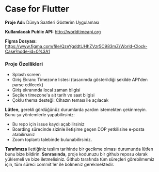 # Case for Flutter

**Proje Adı:** Dünya Saatleri Gösterim Uygulaması

**Kullanılacak Public API:** http://worldtimeapi.org

**Figma Dosyası:** https://www.figma.com/file/QzeYgddtUHhZVzr5C983mZ/World-Clock-Case?node-id=0%3A1

### Proje Özellikleri

- Splash screen
- Giriş Ekranı: Timezone listesi (tasarımda gösterildiği şekilde API'den parse edilecek)
- Giriş ekranında local zaman bilgisi
- Seçilen timezone'a ait tarih ve saat bilgisi
- Çoklu thema desteği: Cihazın teması ile açılacak


**Lütfen**, gerekli gördüğünüz durumlarda yardım istemekten çekinmeyin.
Bunu şu yöntemlerle yapabilirsiniz:
- Bu repo için issue kaydı açabilirsiniz
- Boarding sürecinde sizinle iletişime geçen DOP yetkilisine e-posta atabilirsiniz
- Zoom toplantı talebinde bulunabilirsiniz.

**Tarafımıza** ilettiğiniz teslim tarihinde bir gecikme olması durumunda lütfen bunu bize bildirin.
**Sonrasında**, proje kodunuzu bir github reposu olarak yüklemeli ve bize iletmelisiniz.
Github tarafında tüm süreçleri görebilmemiz için, tüm süreci commit'ler ile bölmeniz gerekmektedir.